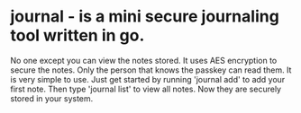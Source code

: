 # journal - is a mini secure journaling tool written in go.
No one except you can view the notes stored. It uses AES encryption to secure the notes. Only the person that knows the passkey can read them. It is very simple to use. Just get started by running 'journal add' to add your first note. Then type 'journal list' to view all notes. Now they are securely stored in your system.
